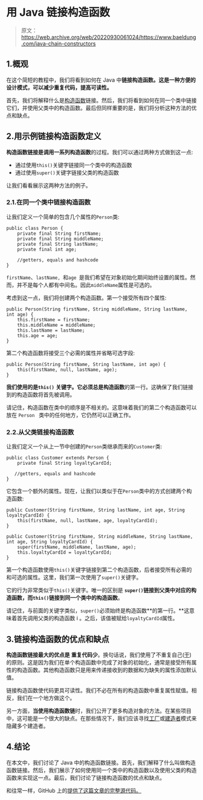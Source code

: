 # 用 Java 链接构造函数

> 原文：<https://web.archive.org/web/20220930061024/https://www.baeldung.com/java-chain-constructors>

## 1.概观

在这个简短的教程中，我们将看到如何在 Java 中**链接构造函数。这是一种方便的设计模式，可以减少重复代码，提高可读性。**

首先，我们将解释什么是[构造函数](/web/20220525131659/https://www.baeldung.com/java-constructors)链接。然后，我们将看到如何在同一个类中链接它们，并使用父类中的构造函数。最后但同样重要的是，我们将分析这种方法的优点和缺点。

## 2.用示例链接构造函数定义

**构造函数链接是调用一系列构造函数**的过程。我们可以通过两种方式做到这一点:

*   通过使用`this()`关键字链接同一个类中的构造函数
*   通过使用`super()`关键字链接父类的构造函数

让我们看看展示这两种方法的例子。

### 2.1.在同一个类中链接构造函数

让我们定义一个简单的包含几个属性的`Person`类:

```
public class Person {
    private final String firstName;
    private final String middleName;
    private final String lastName;
    private final int age;

    //getters, equals and hashcode
}
```

`firstName`、`lastName, `和`age `是我们希望在对象初始化期间始终设置的属性。然而，并不是每个人都有中间名。因此`middleName`属性是可选的。

考虑到这一点，我们将创建两个构造函数。第一个接受所有四个属性:

```
public Person(String firstName, String middleName, String lastName, int age) {
    this.firstName = firstName;
    this.middleName = middleName;
    this.lastName = lastName;
    this.age = age;
}
```

第二个构造函数将接受三个必需的属性并省略可选字段:

```
public Person(String firstName, String lastName, int age) {
    this(firstName, null, lastName, age);
}
```

**我们使用的是`this()`** **关键字。它必须总是构造函数**的第一行。这确保了我们链接到的构造函数将首先被调用。

请记住，构造函数在类中的顺序是不相关的。这意味着我们的第二个构造函数可以放在 `Person ` 类中的任何地方，它仍然可以正确工作。

### 2.2.从父类链接构造函数

让我们定义一个从上一节中创建的`Person`类继承而来的`Customer`类:

```
public class Customer extends Person {
    private final String loyaltyCardId;

   //getters, equals and hashcode
}
```

它包含一个额外的属性。现在，让我们以类似于在`Person`类中的方式创建两个构造函数:

```
public Customer(String firstName, String lastName, int age, String loyaltyCardId) {
    this(firstName, null, lastName, age, loyaltyCardId);
}

public Customer(String firstName, String middleName, String lastName, int age, String loyaltyCardId) {
    super(firstName, middleName, lastName, age);
    this.loyaltyCardId = loyaltyCardId;
}
```

第一个构造函数使用`this()`关键字链接到第二个构造函数，后者接受所有必需的和可选的属性。这里，我们第一次使用了`super()`关键字。

它的行为非常类似于`this()`关键字。唯一的区别是 **`super()`链接到父类中对应的构造函数，而`this()`链接到同一个类中的构造函数**。

请记住，与前面的关键字类似，`super()`必须始终是构造函数**的第一行。**这意味着首先调用父类的构造函数 i 。之后，该值被赋给`loyaltyCardId`属性。

## 3.链接构造函数的优点和缺点

**构造函数链接最大的优点是** **重复代码少**。换句话说，我们使用了不重复自己([干](/web/20220525131659/https://www.baeldung.com/java-clean-code#2-dry-amp-kiss))的原则。这是因为我们在单个构造函数中完成了对象的初始化，通常是接受所有属性的构造函数。其他构造函数只是用来传递接收到的数据和为缺失的属性添加默认值。

链接构造函数使代码更具可读性。我们不必在所有的构造函数中重复属性赋值。相反，我们在一个地方做这个。

另一方面，**当使用构造函数链**时，我们公开了更多构造对象的方法。在某些项目中，这可能是一个很大的缺点。在那些情况下，我们应该寻找[工厂](/web/20220525131659/https://www.baeldung.com/creational-design-patterns#factory-method)或[建造者](/web/20220525131659/https://www.baeldung.com/creational-design-patterns#builder)模式来隐藏多个建造者。

## 4.结论

在本文中，我们讨论了 Java 中的构造函数链接。首先，我们解释了什么叫做构造函数链接。然后，我们展示了如何使用同一个类中的构造函数以及使用父类的构造函数来实现这一点。最后，我们讨论了链接构造函数的优点和缺点。

和往常一样，GitHub 上的[提供了这篇文章的完整源代码。](https://web.archive.org/web/20220525131659/https://github.com/eugenp/tutorials/tree/master/core-java-modules/core-java-lang-4)